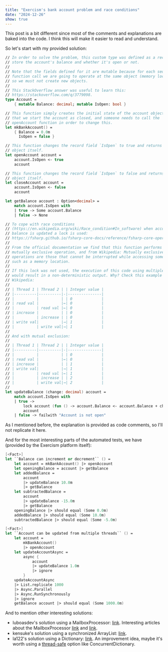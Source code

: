 ```yaml
---
title: "Exercism's bank account problem and race conditions"
date: "2024-12-26"
show: true
---
```


This post is a bit different since most of the comments and explanations are baked into the code. I think this will make it easier to read and understand.

So let's start with my provided solution:

``` fsharp
// In order to solve the problem, this custom type was defined as a record to
// store the account's balance and whether it's open or not.
//
// Note that the fields defined for it are mutable because for each sequential
// function call we are going to operate at the same object (memory location),
// so we must not create new objects.
//
// This StackOverflow answer was useful to learn this:
// https://stackoverflow.com/q/3779098.
type Account =
    { mutable Balance: decimal; mutable IsOpen: bool }

// This function simply creates the initial state of the account object. Notice
// that we start the account as closed, and someone needs to call the
// openAccount function in order to change this.
let mkBankAccount() =
    { Balance = 0.0m
      IsOpen = false }

// This function changes the record field `IsOpen` to true and returns the
// object itself.
let openAccount account =
    account.IsOpen <- true
    account

// This function changes the record field `IsOpen` to false and returns the
// object itself.
let closeAccount account =
    account.IsOpen <- false
    account

let getBalance account : Option<decimal> =
    match account.IsOpen with
    | true -> Some account.Balance
    | false -> None

// To cope with race conditions
// (https://en.wikipedia.org/wiki/Race_condition#In_software) when account's
// balance is updated a lock is used:
// https://fsharp.github.io/fsharp-core-docs/reference/fsharp-core-operators.html#lock
//
// From the official documentation we find that this function performs a
// mutually exclusive operation, and from Wikipedia: Mutually exclusive
// operations are those that cannot be interrupted while accessing some resource
// such as a memory location.
//
// If this lock was not used, the execution of this code using multiple threads
// would result in a non-deterministic output. Why? Check this example from
// Wikipedia:
//
// | Thread 1 | Thread 2 | | Integer value |
// |----------|----------|-|---------------|
// |          |          | | 0             |
// | read val |          |←| 0             |
// |          | read val |←| 0             |
// | increase |          | | 0             |
// |          | increase | | 0             |
// | write val|          |→| 1             |
// |          | write val|→| 1             |
//
// And with mutual exclusion:
//
// | Thread 1 | Thread 2 | | Integer value |
// |----------|----------|-|---------------|
// |          |          | | 0             |
// | read val |          |←| 0             |
// | increase |          | | 1             |
// | write val|          |→| 1             |
// |          | read val |←| 1             |
// |          | increase | | 2             |
// |          | write val|→| 2             |
//
let updateBalance (change: decimal) account =
    match account.IsOpen with
    | true ->
        lock account (fun () -> account.Balance <- account.Balance + change)
        account
    | false -> failwith "Account is not open"
```

As I mentioned before, the explanation is provided as code comments, so I'll not replicate it here.

And for the most interesting parts of the automated tests, we have (provided by the Exercism platform itself):

``` fsharp
[<Fact>]
let ``Balance can increment or decrement`` () =
    let account = mkBankAccount() |> openAccount
    let openingBalance = account |> getBalance
    let addedBalance =
        account
        |> updateBalance 10.0m
        |> getBalance
    let subtractedBalance =
        account
        |> updateBalance -15.0m
        |> getBalance
    openingBalance |> should equal (Some 0.0m)
    addedBalance |> should equal (Some 10.0m)
    subtractedBalance |> should equal (Some -5.0m)

[<Fact>]
let ``Account can be updated from multiple threads`` () =
    let account =
        mkBankAccount()
        |> openAccount
    let updateAccountAsync =
        async {
            account
            |> updateBalance 1.0m
            |> ignore
        }
    updateAccountAsync
    |> List.replicate 1000
    |> Async.Parallel
    |> Async.RunSynchronously
    |> ignore
    getBalance account |> should equal (Some 1000.0m)
```

And to mention other interesting solutions:

- luboasdev's solution using a MailboxProcessor: [link](https://exercism.org/tracks/fsharp/exercises/bank-account/solutions/luboasdev). Interesting articles about the MailboxProcessor [link](https://thesharperdev.com/fsharps-mailboxprocessor/) and [link](https://en.wikibooks.org/wiki/F_Sharp_Programming/MailboxProcessor).
- kensuke's solution using a synchronized ArrayList: [link](https://exercism.org/tracks/fsharp/exercises/bank-account/solutions/kensuke).
- la122's solution using a Dictionary: [link](https://exercism.org/tracks/fsharp/exercises/bank-account/solutions/la122). An improvement idea, maybe it's worth using a [thread-safe](https://learn.microsoft.com/en-us/dotnet/api/system.collections.generic.dictionary-2?view=net-9.0#thread-safety) option like ConcurrentDictionary.

